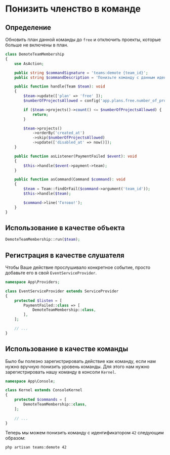 # Понизить членство в команде

## Определение

Обновить план данной команды до `free` и отключить проекты, которые больше не включены в план.

```php
class DemoteTeamMembership
{
    use AsAction;

    public string $commandSignature = 'teams:demote {team_id}';
    public string $commandDescription = 'Понизьте команду с данным идентификатором.';

    public function handle(Team $team): void
    {
        $team->update(['plan' => 'free' ]);
        $numberOfProjectsAllowed = config('app.plans.free.number_of_projects');

        if ($team->projects()->count() <= $numberOfProjectsAllowed) {
            return;
        }

        $team->projects()
            ->orderBy('created_at')
            ->skip($numberOfProjectsAllowed)
            ->update(['disabled_at' => now()]);
    }

    public function asListener(PaymentFailed $event): void
    {
        $this->handle($event->payment->team);
    }

    public function asCommand(Command $command): void
    {
        $team = Team::findOrFail($command->argument('team_id'));
        $this->handle($team);

        $command->line('Готово!');
    }
}
```

## Использование в качестве объекта

```php
DemoteTeamMembership::run($team);
```

## Регистрация в качестве слушателя

Чтобы Ваше действие прослушивало конкретное событие, просто добавьте его в свой `EventServiceProvider`.

```php
namespace App\Providers;

class EventServiceProvider extends ServiceProvider
{
    protected $listen = [
        PaymentFailed::class => [
            DemoteTeamMembership::class,
        ],
    ];

    // ...
}
```

## Использование в качестве команды

Было бы полезно зарегистрировать действие как команду, если нам нужно вручную понизить уровень команды. Для этого нам нужно зарегистрировать нашу команду в консоли `Kernel`.

```php
namespace App\Console;

class Kernel extends ConsoleKernel
{
    protected $commands = [
        DemoteTeamMembership::class,
    ];
    
    // ...
}
```

Теперь мы можем понизить команду с идентификатором `42` следующим образом:

```
php artisan teams:demote 42
```
